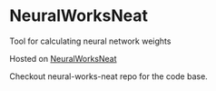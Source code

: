 # NeuralWorksNeat
Tool for calculating neural network weights

Hosted on <a href="https://abhishekbane.github.io/NeuralWorksNeat">NeuralWorksNeat</a>

Checkout neural-works-neat repo for the code base.
